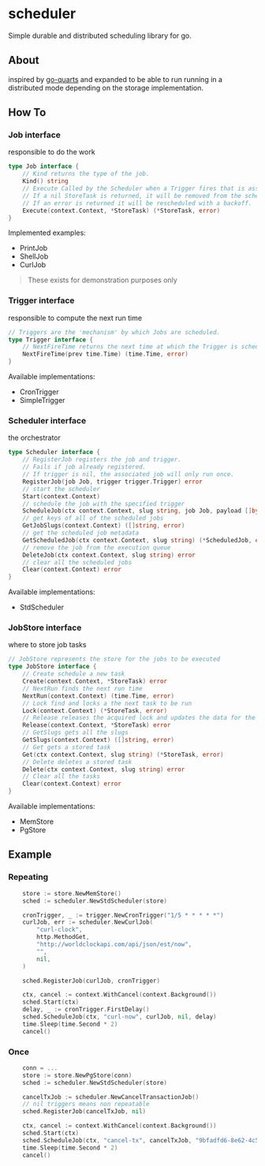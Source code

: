 # scheduler
Simple durable and distributed scheduling library for go.

## About
inspired by [go-quarts](https://github.com/reugn/go-quartz) and expanded to be able to run running in a distributed mode depending on the storage implementation.

## How To

### Job interface

responsible to do the work

```go
type Job interface {
    // Kind returns the type of the job.
    Kind() string
    // Execute Called by the Scheduler when a Trigger fires that is associated with the Job.
    // If a nil StoreTask is returned, it will be removed from the scheduler.
    // If an error is returned it will be rescheduled with a backoff.
    Execute(context.Context, *StoreTask) (*StoreTask, error)
}
```

Implemented examples:
- PrintJob
- ShellJob
- CurlJob

> These exists for demonstration purposes only

### Trigger interface

responsible to compute the next run time

```go
// Triggers are the 'mechanism' by which Jobs are scheduled.
type Trigger interface {
    // NextFireTime returns the next time at which the Trigger is scheduled to fire.
    NextFireTime(prev time.Time) (time.Time, error)
}
```

Available implementations:
- CronTrigger
- SimpleTrigger

### Scheduler interface
the orchestrator

```go
type Scheduler interface {
    // RegisterJob registers the job and trigger.
    // Fails if job already registered.
    // If trigger is nil, the associated job will only run once.
    RegisterJob(job Job, trigger trigger.Trigger) error
    // start the scheduler
    Start(context.Context)
    // schedule the job with the specified trigger
    ScheduleJob(ctx context.Context, slug string, job Job, payload []byte, firstDelay time.Duration) error
    // get keys of all of the scheduled jobs
    GetJobSlugs(context.Context) ([]string, error)
    // get the scheduled job metadata
    GetScheduledJob(ctx context.Context, slug string) (*ScheduledJob, error)
    // remove the job from the execution queue
    DeleteJob(ctx context.Context, slug string) error
    // clear all the scheduled jobs
    Clear(context.Context) error
}
```

Available implementations:
- StdScheduler

### JobStore interface
where to store job tasks

```go
// JobStore represents the store for the jobs to be executed
type JobStore interface {
    // Create schedule a new task
    Create(context.Context, *StoreTask) error
    // NextRun finds the next run time
    NextRun(context.Context) (time.Time, error)
    // Lock find and locks a the next task to be run
    Lock(context.Context) (*StoreTask, error)
    // Release releases the acquired lock and updates the data for the next run
    Release(context.Context, *StoreTask) error
    // GetSlugs gets all the slugs
    GetSlugs(context.Context) ([]string, error)
    // Get gets a stored task
    Get(ctx context.Context, slug string) (*StoreTask, error)
    // Delete deletes a stored task
    Delete(ctx context.Context, slug string) error
    // Clear all the tasks
    Clear(context.Context) error
}
```

Available implementations:
- MemStore
- PgStore

## Example

### Repeating

```go
    store := store.NewMemStore()
    sched := scheduler.NewStdScheduler(store)

    cronTrigger, _ := trigger.NewCronTrigger("1/5 * * * * *")
    curlJob, err := scheduler.NewCurlJob(
        "curl-clock",
        http.MethodGet, 
        "http://worldclockapi.com/api/json/est/now", 
        "", 
        nil,
    )

    sched.RegisterJob(curlJob, cronTrigger)

    ctx, cancel := context.WithCancel(context.Background())
    sched.Start(ctx)
    delay, _ := cronTrigger.FirstDelay()
    sched.ScheduleJob(ctx, "curl-now", curlJob, nil, delay)
    time.Sleep(time.Second * 2)
    cancel()
```

### Once

```go
    conn = ...
    store := store.NewPgStore(conn)
    sched := scheduler.NewStdScheduler(store)

    cancelTxJob := scheduler.NewCancelTransactionJob()
    // nil triggers means non repeatable
    sched.RegisterJob(cancelTxJob, nil) 

    ctx, cancel := context.WithCancel(context.Background())
    sched.Start(ctx)
    sched.ScheduleJob(ctx, "cancel-tx", cancelTxJob, "9bfadfd6-8e62-4c58-9b6e-636d666b6643", time.Second)
    time.Sleep(time.Second * 2)
    cancel()
```
